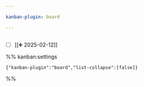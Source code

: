 ```yaml
---

kanban-plugin: board

---
```


## 

- [ ] [[➕ 2025-02-12]]




%% kanban:settings
```
{"kanban-plugin":"board","list-collapse":[false]}
```
%%